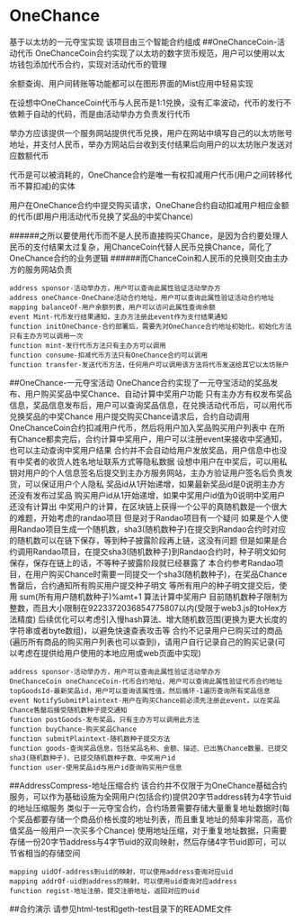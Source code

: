# OneChance
基于以太坊的一元夺宝实现
该项目由三个智能合约组成
##OneChanceCoin-活动代币
OneChanceCoin合约实现了以太坊的数字货币规范，用户可以使用以太坊钱包添加代币合约，实现对活动代币的管理

余额查询、用户间转账等功能都可以在图形界面的Mist应用中轻易实现

在设想中OneChanceCoin代币与人民币是1:1兑换，没有汇率波动，代币的发行不依赖于自动的代码，而是由活动举办方负责发行代币

举办方应该提供一个服务网站提供代币兑换，用户在网站中填写自己的以太坊账号地址，并支付人民币，举办方网站后台收到支付结果后向用户的以太坊账户发送对应数额代币

代币是可以被消耗的，OneChance合约是唯一有权扣减用户代币(用户之间转移代币不算扣减)的实体

用户在OneChance合约中提交购买请求，OneChane合约自动扣减用户相应金额的代币(即用户用活动代币兑换了奖品的中奖Chance)

######之所以要使用代币而不是人民币直接购买Chance，是因为合约要处理人民币的支付结果太过复杂，用ChanceCoin代替人民币兑换Chance，简化了OneChance合约的业务逻辑
######而ChanceCoin和人民币的兑换则交由主办方的服务网站负责
    
    address sponsor-活动举办方，用户可以查询此属性验证活动举办方
    address oneChance-OneChane活动合约地址，用户可以查询此属性验证活动合约地址
    mapping balanceOf-用户余额列表，用户可以访问此属性查询余额
    event Mint-代币发行结果通知，主办方注册此event作为支付结果通知
    function initOneChance-合约部署后，需要先对OneChance合约地址初始化，初始化方法只有主办方可以调用一次
    function mint-发行代币方法只有主办方可以调用
    function consume-扣减代币方法只有OneChance合约可以调用
    function transfer-发送代币方法，任何用户可以调用该方法将代币发送给其它以太坊账户
    
##OneChance-一元夺宝活动
OneChance合约实现了一元夺宝活动的奖品发布、用户购买奖品中奖Chance、自动计算中奖用户功能
只有主办方有权发布奖品信息，奖品信息发布后，用户可以查询奖品信息，在兑换活动代币后，可以用代币兑换奖品的中奖Chance
用户提交购买Chance请求后，合约自动调用OneChanceCoin合约扣减用户代币，然后将用户加入奖品购买用户列表中
在所有Chance都卖完后，合约计算中奖用户，用户可以注册event来接收中奖通知，也可以主动查询中奖用户结果
合约并不会自动给用户发放奖品，用户信息中也没有中奖者的收货人姓名地址联系方式等隐私数据
设想中用户在中奖后，可以用私钥对用户的个人信息签名后提交到主办方服务网站，主办方验证用户签名后负责发货，可以保证用户个人隐私
奖品id从1开始递增，如果最新奖品id是0说明主办方还没有发布过奖品
购买用户id从1开始递增，如果中奖用户id值为0说明中奖用户还没有计算出
中奖用户的计算，在区块链上获得一个公平的真随机数是一个很大的难题，开始考虑的randao项目
但是对于Randao项目有一个疑问
如果是个人使用Randao项目生成一个随机数，sha3(随机数种子)在提交到Randao合约时对应的随机数可以在链下保存，等到种子披露阶段再上链，这没有问题
但是如果是合约调用Randao项目，在提交sha3(随机数种子)到Randao合约时，种子明文如何保存，保存在链上的话，不等种子披露阶段就已经暴露了
本合约参考Randao项目，在用户购买Chance时需要一同提交一个sha3(随机数种子)，在奖品Chance售罄后，合约通知所有购买用户提交种子明文
等所有用户的种子明文提交后，使用 sum(所有用户随机数种子)%amt+1 算法计算中奖用户
目前随机数种子限制为整数，而且大小限制在9223372036854775807以内(受限于web3.js的toHex方法精度)
后续优化可以考虑引入慢hash算法、增大随机数范围(更换为更大长度的字符串或者byte数组)，以避免快速查表攻击等
合约不记录用户已购买过的商品(遍历所有商品的购买用户列表也可以查到)，请用户自行记录自己的购买记录(可以考虑在提供给用户使用的本地应用或web页面中实现)
    
    address sponsor-活动举办方，用户可以查询此属性验证活动举办方
    OneChanceCoin oneChanceCoin-代币合约地址，用户可以查询此属性验证代币合约地址
    topGoodsId-最新奖品id，用户可以查询该属性值，然后循环-1遍历查询所有奖品信息
    event NotifySubmitPlaintext-用户在购买Chance前必须先注册此event，以在奖品Chance售罄后接受随机数种子提交通知
    function postGoods-发布奖品，只有主办方可以调用此方法
    function buyChance-购买奖品Chance
    function submitPlaintext-随机数种子提交方法
    function goods-查询奖品信息，包括奖品名称、金额、描述、已出售Chance数量、已提交sha3(随机数种子)、已提交随机数种子数、中奖用户id
    function user-使用奖品id与用户id查询购买用户信息
	
##AddressCompress-地址压缩合约
该合约并不仅限于为OneChance基础合约服务，可以作为基础设施为全网用户(包括合约)提供20字节address转为4字节uid的地址压缩服务
类似于一元夺宝合约，合约场景需要存储大量重复地址数据时(每个奖品都要存储一个商品价格长度的地址列表，而且重复地址的频率非常高，高价值奖品一般用户一次买多个Chance)
使用地址压缩，对于重复地址数据，只需要存储一份20字节address与4字节uid的双向映射，然后存储4字节uid即可，可以节省相当的存储空间
	
	mapping uidOf-address到uid的映射，可以使用address查询对应uid
	mapping addrOf-uid到address的映射，可以使用uid查询对应address
	function regist-地址注册，提交注册地址，返回对应的uid

##合约演示
请参见html-test和geth-test目录下的README文件
